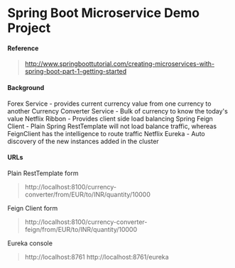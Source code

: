 # Spring Boot Microservice Demo Project

#### Reference
  > http://www.springboottutorial.com/creating-microservices-with-spring-boot-part-1-getting-started

#### Background
  Forex Service - provides current currency value from one currency to another
  Currency Converter Service - Bulk of currency to know the today's value
  Netflix Ribbon - Provides client side load balancing
  Spring Feign Client - Plain Spring RestTemplate will not load balance traffic, whereas FeignClient has 
  the intelligence to route traffic
  Netflix Eureka - Auto discovery of the new instances added in the cluster

#### URLs
  Plain RestTemplate form
  > http://localhost:8100/currency-converter/from/EUR/to/INR/quantity/10000

  Feign Client form
  > http://localhost:8100/currency-converter-feign/from/EUR/to/INR/quantity/10000

  Eureka console
  > http://localhost:8761
  > http://localhost:8761/eureka

